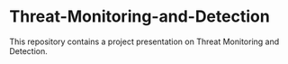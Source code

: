 # Threat-Monitoring-and-Detection
 This repository contains a project presentation on Threat Monitoring and Detection.
